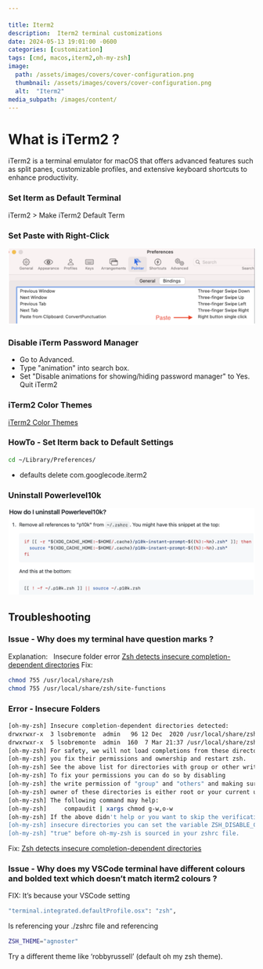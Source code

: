 ```yaml
---

title: Iterm2
description:  Iterm2 terminal customizations
date: 2024-05-13 19:01:00 -0600
categories: [customization]
tags: [cmd, macos,iterm2,oh-my-zsh]
image:
  path: /assets/images/covers/cover-configuration.png
  thumbnail: /assets/images/covers/cover-configuration.png
  alt:  "Iterm2"
media_subpath: /images/content/
---
```



# What is  iTerm2 ?

iTerm2 is a terminal emulator for macOS that offers advanced features such as split panes, customizable profiles, and extensive keyboard shortcuts to enhance productivity.

### Set Iterm as Default Terminal

iTerm2 > Make iTerm2 Default Term

### Set Paste with Right-Click

![iterm2 preference](/assets/images/content/iterm2.preferences.png)

### Disable iTerm Password Manager

- Go to Advanced.
- Type "animation" into search box.
- Set "Disable animations for showing/hiding password manager" to Yes. Quit iTerm2

### iTerm2 Color Themes

[iTerm2 Color Themes](https://iterm2colorschemes.com/)

### HowTo - Set Iterm back to Default Settings

```bash
cd ~/Library/Preferences/
```

- defaults delete com.googlecode.iterm2

### Uninstall Powerlevel10k

![Uninstall Powerlevel10k](/assets/images/content/uninstall.powerlevel10k.png)

## Troubleshooting

### Issue - Why does my terminal have question marks ?

Explanation:   Insecure folder error
[Zsh detects insecure completion-dependent directories](https://stackoverflow.com/questions/61433167/zsh-detects-insecure-completion-dependent-directories)
Fix:

```bash
chmod 755 /usr/local/share/zsh
chmod 755 /usr/local/share/zsh/site-functions
```

### Error - Insecure Folders

```bash
[oh-my-zsh] Insecure completion-dependent directories detected:
drwxrwxr-x  3 lsobremonte  admin   96 12 Dec  2020 /usr/local/share/zsh
drwxrwxr-x  5 lsobremonte  admin  160  7 Mar 21:37 /usr/local/share/zsh/site-functions
[oh-my-zsh] For safety, we will not load completions from these directories until
[oh-my-zsh] you fix their permissions and ownership and restart zsh.
[oh-my-zsh] See the above list for directories with group or other writability.
[oh-my-zsh] To fix your permissions you can do so by disabling
[oh-my-zsh] the write permission of "group" and "others" and making sure that the
[oh-my-zsh] owner of these directories is either root or your current user.
[oh-my-zsh] The following command may help:
[oh-my-zsh]     compaudit | xargs chmod g-w,o-w
[oh-my-zsh] If the above didn't help or you want to skip the verification of
[oh-my-zsh] insecure directories you can set the variable ZSH_DISABLE_COMPFIX to
[oh-my-zsh] "true" before oh-my-zsh is sourced in your zshrc file.
```

Fix:
[Zsh detects insecure completion-dependent directories](https://stackoverflow.com/questions/61433167/zsh-detects-insecure-completion-dependent-directories)

### Issue - Why does my VSCode terminal have different colours and bolded text which doesn’t match iterm2 colours ?

FIX:
It’s because your VSCode setting

```bash
"terminal.integrated.defaultProfile.osx": "zsh",
```

Is referencing your ./zshrc file and referencing

```bash
ZSH_THEME="agnoster"
```

Try a different theme like ‘robbyrussell’ (default oh my zsh theme).

